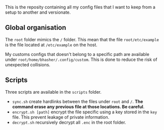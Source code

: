 This is the reposity containing all my config files that I want to keep from a setup to another and versionate. 

## Global organisation

The `root` folder mimics the `/` folder. This mean that the file `root/etc/example` is the file located at `/etc/example` on the host.

My customs configs that doesn't belong to a specific path are available under `root/home/bhasher/.config/custom`. This is done to reduce the risk of unexpected collisions.

## Scripts

Three scripts are available in the `scripts` folder.
- `sync.sh` create hardlinks between the files under `root` and `/`. **The command erase any previous file at those locations. Be careful**.
- `encrypt.sh [path]` encrypt the file specific using a key stored in the `key` file. This prevent leakage of private information.
- `decrypt.sh` recursively decrypt all `.enc` in the root folder.
